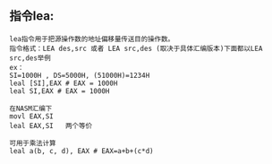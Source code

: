 ## 指令lea:
    lea指令用于把源操作数的地址偏移量传送目的操作数。
    指令格式：LEA des,src 或者 LEA src,des (取决于具体汇编版本)下面都以LEA src,des举例
    ex：
    SI=1000H , DS=5000H, (51000H)=1234H
    leal [SI],EAX # EAX = 1000H
    leal SI,EAX # EAX = 1000H
    
    在NASM汇编下
    movl EAX,SI
    leal EAX,SI   两个等价
    
    可用于乘法计算
    leal a(b, c, d), EAX # EAX=a+b+(c*d)
    
